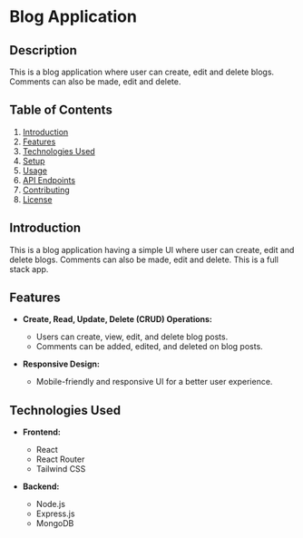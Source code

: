 # Blog Application

## Description
This is a blog application where user can create, edit and delete blogs. Comments can also be made, edit and delete.

## Table of Contents

1. [Introduction](#introduction)
2. [Features](#features)
3. [Technologies Used](#technologies-used)
4. [Setup](#setup)
5. [Usage](#usage)
6. [API Endpoints](#api-endpoints)
7. [Contributing](#contributing)
8. [License](#license)

## Introduction

This is a blog application having a simple UI where user can create, edit and delete blogs. Comments can also be made, edit and delete. This is a full stack app.

## Features

- **Create, Read, Update, Delete (CRUD) Operations:**
  - Users can create, view, edit, and delete blog posts.
  - Comments can be added, edited, and deleted on blog posts.

- **Responsive Design:**
  - Mobile-friendly and responsive UI for a better user experience.

## Technologies Used

- **Frontend:**
  - React
  - React Router
  - Tailwind CSS

- **Backend:**
  - Node.js
  - Express.js
  - MongoDB
  

